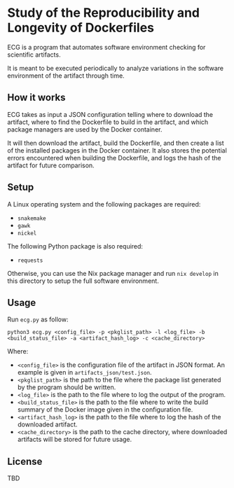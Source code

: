# Study of the Reproducibility and Longevity of Dockerfiles

ECG is a program that automates software environment checking for scientific artifacts.

It is meant to be executed periodically to analyze variations in the software environment of the artifact through time.

## How it works

ECG takes as input a JSON configuration telling where to download the artifact, where to find the Dockerfile to build in the artifact, and which package managers are used by the Docker container.

It will then download the artifact, build the Dockerfile, and then create a list of the installed packages in the Docker container. It also stores the potential errors encountered when building the Dockerfile, and logs the hash of the artifact for future comparison.

## Setup

A Linux operating system and the following packages are required:
- `snakemake`
- `gawk`
- `nickel`

The following Python package is also required:
- `requests`

Otherwise, you can use the Nix package manager and run `nix develop` in this directory to setup the full software environment.

## Usage

Run `ecg.py` as follow:

```
python3 ecg.py <config_file> -p <pkglist_path> -l <log_file> -b <build_status_file> -a <artifact_hash_log> -c <cache_directory>
```

Where:
- `<config_file>` is the configuration file of the artifact in JSON format. An example is given in `artifacts_json/test.json`.
- `<pkglist_path>` is the path to the file where the package list generated by the program should be written.
- `<log_file>` is the path to the file where to log the output of the program.
- `<build_status_file>` is the path to the file where to write the build summary of the Docker image given in the configuration file.
- `<artifact_hash_log>` is the path to the file where to log the hash of the downloaded artifact.
- `<cache_directory>` is the path to the cache directory, where downloaded artifacts will be stored for future usage.

## License

TBD